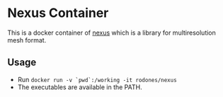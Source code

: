 # Nexus Container

This is a docker container of [nexus](https://github.com/cnr-isti-vclab/nexus) which is a library for multiresolution mesh format.

## Usage

- Run ```docker run -v `pwd`:/working -it rodones/nexus```
- The executables are available in the PATH.
